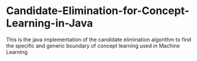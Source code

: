 # Candidate-Elimination-for-Concept-Learning-in-Java
This is the java implementation of the candidate elimination algorithm to find the specific and generic boundary of concept learning used in Machine Learning
